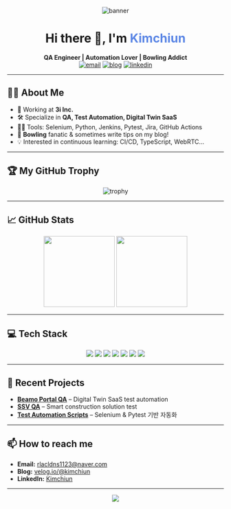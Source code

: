 <!-- 배너 이미지 (원하면 직접 만든 이미지 주소로 바꿔도 좋아요) -->
<p align="center">
  <img src="https://capsule-render.vercel.app/api?type=waving&color=36d1c4,5b86e5&height=180&section=header&text=Kimchiun%20GitHub%20Profile&fontSize=40&fontAlign=50&fontColor=ffffff" alt="banner"/>
</p>

<h1 align="center">Hi there 👋, I'm <span style="color:#5b86e5;">Kimchiun</span></h1>
<p align="center">
  <b>QA Engineer | Automation Lover | Bowling Addict</b>
  <br/>
  <a href="mailto:rlacldns1123@naver.com"><img src="https://img.shields.io/badge/Email-rlacldns1123%40naver.com-blue?style=flat-square&logo=gmail" alt="email"/></a>
  <a href="https://velog.io/@kimchiun"><img src="https://img.shields.io/badge/Blog-velog-green?style=flat-square&logo=velog" alt="blog"/></a>
  <a href="https://www.linkedin.com/in/kimchiun"><img src="https://img.shields.io/badge/LinkedIn-Kimchiun-blue?style=flat-square&logo=linkedin" alt="linkedin"/></a>
</p>

---

## 🧑‍💻 About Me

- 🏢 Working at **3i Inc.**  
- 🛠️ Specialize in **QA, Test Automation, Digital Twin SaaS**
- 🧑‍🔬 Tools: Selenium, Python, Jenkins, Pytest, Jira, GitHub Actions
- 🎳 **Bowling** fanatic & sometimes write tips on my blog!
- 💡 Interested in continuous learning: CI/CD, TypeScript, WebRTC...

---

## 🏆 My GitHub Trophy

<p align="center">
  <img src="https://github-profile-trophy.vercel.app/?username=Kimchiun&theme=onestar&no-frame=true&row=1&column=7" alt="trophy" />
</p>

---

## 📈 GitHub Stats

<p align="center">
  <img src="https://github-readme-stats.vercel.app/api?username=Kimchiun&show_icons=true&theme=tokyonight&hide_border=true" height="165">
  <img src="https://github-readme-stats.vercel.app/api/top-langs/?username=Kimchiun&layout=compact&theme=tokyonight&hide_border=true" height="165">
</p>

---

## 💻 Tech Stack

<p align="center">
  <img src="https://img.shields.io/badge/Python-3776AB?style=for-the-badge&logo=python&logoColor=white"/>
  <img src="https://img.shields.io/badge/Selenium-43B02A?style=for-the-badge&logo=selenium&logoColor=white"/>
  <img src="https://img.shields.io/badge/Jenkins-D24939?style=for-the-badge&logo=jenkins&logoColor=white"/>
  <img src="https://img.shields.io/badge/GitHub_Actions-2088FF?style=for-the-badge&logo=github-actions&logoColor=white"/>
  <img src="https://img.shields.io/badge/Pytest-0A9EDC?style=for-the-badge&logo=pytest&logoColor=white"/>
  <img src="https://img.shields.io/badge/Jira-0052CC?style=for-the-badge&logo=jira&logoColor=white"/>
  <img src="https://img.shields.io/badge/JavaScript-F7DF1E?style=for-the-badge&logo=javascript&logoColor=black"/>
</p>

---

## 🌱 Recent Projects

- [**Beamo Portal QA**](https://github.com/3i-ai/Beamo) – Digital Twin SaaS test automation
- [**SSV QA**](https://github.com/3i-ai/ssv-qa) – Smart construction solution test
- [**Test Automation Scripts**](https://github.com/Kimchiun/test-automation) – Selenium & Pytest 기반 자동화

---

## 📫 How to reach me

- **Email:** rlacldns1123@naver.com
- **Blog:** [velog.io/@kimchiun](https://velog.io/@kimchiun)
- **LinkedIn:** [Kimchiun](https://www.linkedin.com/in/kimchiun)

---

<p align="center">
  <img src="https://capsule-render.vercel.app/api?type=waving&color=36d1c4,5b86e5&height=100&section=footer"/>
</p>
